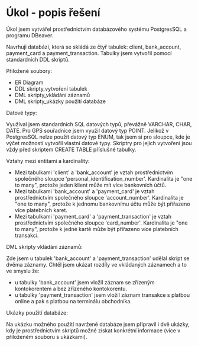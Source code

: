 # Úkol - popis řešení

Úkol jsem vytvářel prostřednictvím databázového systému PostgresSQL a programu DBeaver.

Navrhuji databázi, která se skládá ze čtyř tabulek: client, bank_account, payment_card a payment_transaction. Tabulky jsem vytvořil pomocí standardních DDL skriptů.

Přiložené soubory:

- ER Diagram
- DDL skripty_vytvoření tabulek
- DML skripty_vkládání záznamů
- DML skripty_ukázky použití databáze

Datové typy:

Využíval jsem standardních SQL datových typů, převážně VARCHAR, CHAR, DATE. Pro GPS souřadnice jsem využil datový typ POINT. Jelikož v PostgresSQL nelze použít datový typ ENUM, tak jsem si pro sloupce, kde je výčet možností vytvořil vlastní datové typy. Skriptry pro jejich vytvoření jsou vždy před skriptem CREATE TABLE příslušné tabulky.

Vztahy mezi entitami a kardinality:

- Mezi tabulkami 'client' a 'bank_account' je vztah prostřednictvím společného sloupce 'personal_identification_number'. Kardinalita je "one to many", protože jeden klient může mít více bankovních účtů.
- Mezi tabulkami 'bank_account' a 'payment_card' je vztah prostřednictvím společného sloupce 'account_number'. Kardinalita je "one to many", protože k jednomu bankovnímu účtu může být přiřazeno více platebních karet.
- Mezi tabulkami 'payment_card' a 'payment_transaction' je vztah prostřednictvím společného sloupce 'card_number'. Kardinalita je "one to many", protože k jedné kartě může být přiřazeno více platebních transakcí.

DML skripty vkládání záznamů:

Zde jsem u tabulek 'bank_account' a 'payment_transaction' udělal skript se dvěma záznamy. Chtěl jsem ukázat rozdíly ve vkládaných záznamech a to ve smyslu že:
- u tabulky 'bank_account' jsem vložil záznam se zřízeným kontokorentem a bez zřízeného kontokorentu.
- u tabulky 'payment_transaction' jsem vložil záznam transakce s platbou online a pak s platbou na terminálu obchodníka.

Ukázky použití databáze:

Na ukázku možného použití navržené databáze jsem připravil i dvě ukázky, kdy je prostřednictvím skriptů možné získat konkrétní informace (více v přiloženém souboru s ukázkami).
